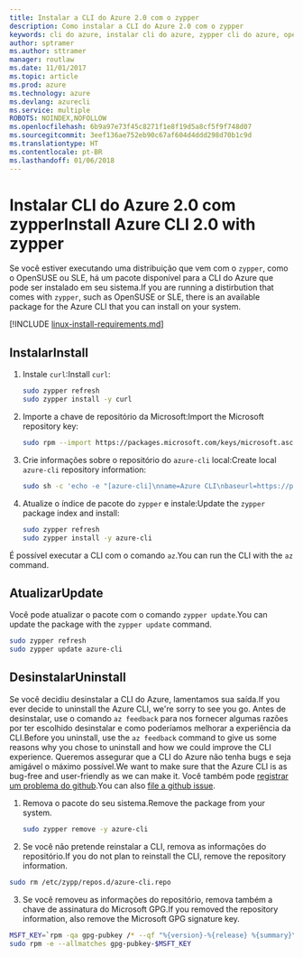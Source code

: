 ```yaml
---
title: Instalar a CLI do Azure 2.0 com o zypper
description: Como instalar a CLI do Azure 2.0 com o zypper
keywords: cli do azure, instalar cli do azure, zypper cli do azure, opensuse cli do azure, sle cli do azure
author: sptramer
ms.author: sttramer
manager: routlaw
ms.date: 11/01/2017
ms.topic: article
ms.prod: azure
ms.technology: azure
ms.devlang: azurecli
ms.service: multiple
ROBOTS: NOINDEX,NOFOLLOW
ms.openlocfilehash: 6b9a97e73f45c8271f1e8f19d5a8cf5f9f748d07
ms.sourcegitcommit: 3eef136ae752eb90c67af604d4ddd298d70b1c9d
ms.translationtype: HT
ms.contentlocale: pt-BR
ms.lasthandoff: 01/06/2018
---
```

# <a name="install-azure-cli-20-with-zypper"></a><span data-ttu-id="2ceb4-104">Instalar CLI do Azure 2.0 com zypper</span><span class="sxs-lookup"><span data-stu-id="2ceb4-104">Install Azure CLI 2.0 with zypper</span></span>

<span data-ttu-id="2ceb4-105">Se você estiver executando uma distribuição que vem com o `zypper`, como o OpenSUSE ou SLE, há um pacote disponível para a CLI do Azure que pode ser instalado em seu sistema.</span><span class="sxs-lookup"><span data-stu-id="2ceb4-105">If you are running a distirbution that comes with `zypper`, such as OpenSUSE or SLE, there is an available package for the Azure CLI that you can install on your system.</span></span>

[!INCLUDE [linux-install-requirements.md](includes/linux-install-requirements.md)]

## <a name="install"></a><span data-ttu-id="2ceb4-106">Instalar</span><span class="sxs-lookup"><span data-stu-id="2ceb4-106">Install</span></span>

1. <span data-ttu-id="2ceb4-107">Instale `curl`:</span><span class="sxs-lookup"><span data-stu-id="2ceb4-107">Install `curl`:</span></span>

   ```bash
   sudo zypper refresh
   sudo zypper install -y curl
   ```

2. <span data-ttu-id="2ceb4-108">Importe a chave de repositório da Microsoft:</span><span class="sxs-lookup"><span data-stu-id="2ceb4-108">Import the Microsoft repository key:</span></span>

   ```bash
   sudo rpm --import https://packages.microsoft.com/keys/microsoft.asc
   ```

3. <span data-ttu-id="2ceb4-109">Crie informações sobre o repositório do `azure-cli` local:</span><span class="sxs-lookup"><span data-stu-id="2ceb4-109">Create local `azure-cli` repository information:</span></span>

   ```bash
   sudo sh -c 'echo -e "[azure-cli]\nname=Azure CLI\nbaseurl=https://packages.microsoft.com/yumrepos/azure-cli\nenabled=1\ntype=rpm-md\ngpgcheck=1\ngpgkey=https://packages.microsoft.com/keys/microsoft.asc" > /etc/zypp/repos.d/azure-cli.repo'
   ```

4. <span data-ttu-id="2ceb4-110">Atualize o índice de pacote do `zypper` e instale:</span><span class="sxs-lookup"><span data-stu-id="2ceb4-110">Update the `zypper` package index and install:</span></span>

   ```bash
   sudo zypper refresh
   sudo zypper install -y azure-cli
   ```

<span data-ttu-id="2ceb4-111">É possível executar a CLI com o comando `az`.</span><span class="sxs-lookup"><span data-stu-id="2ceb4-111">You can run the CLI with the `az` command.</span></span>

## <a name="update"></a><span data-ttu-id="2ceb4-112">Atualizar</span><span class="sxs-lookup"><span data-stu-id="2ceb4-112">Update</span></span>

<span data-ttu-id="2ceb4-113">Você pode atualizar o pacote com o comando `zypper update`.</span><span class="sxs-lookup"><span data-stu-id="2ceb4-113">You can update the package with the `zypper update` command.</span></span>

```bash
sudo zypper refresh
sudo zypper update azure-cli
```

## <a name="uninstall"></a><span data-ttu-id="2ceb4-114">Desinstalar</span><span class="sxs-lookup"><span data-stu-id="2ceb4-114">Uninstall</span></span>

<span data-ttu-id="2ceb4-115">Se você decidiu desinstalar a CLI do Azure, lamentamos sua saída.</span><span class="sxs-lookup"><span data-stu-id="2ceb4-115">If you ever decide to uninstall the Azure CLI, we're sorry to see you go.</span></span> <span data-ttu-id="2ceb4-116">Antes de desinstalar, use o comando `az feedback` para nos fornecer algumas razões por ter escolhido desinstalar e como poderíamos melhorar a experiência da CLI.</span><span class="sxs-lookup"><span data-stu-id="2ceb4-116">Before you uninstall, use the `az feedback` command to give us some reasons why you chose to uninstall and how we could improve the CLI experience.</span></span> <span data-ttu-id="2ceb4-117">Queremos assegurar que a CLI do Azure não tenha bugs e seja amigável o máximo possível.</span><span class="sxs-lookup"><span data-stu-id="2ceb4-117">We want to make sure that the Azure CLI is as bug-free and user-friendly as we can make it.</span></span> <span data-ttu-id="2ceb4-118">Você também pode [registrar um problema do github](https://github.com/Azure/azure-cli/issues).</span><span class="sxs-lookup"><span data-stu-id="2ceb4-118">You can also [file a github issue](https://github.com/Azure/azure-cli/issues).</span></span>

1. <span data-ttu-id="2ceb4-119">Remova o pacote do seu sistema.</span><span class="sxs-lookup"><span data-stu-id="2ceb4-119">Remove the package from your system.</span></span>

    ```bash
    sudo zypper remove -y azure-cli
    ```

2. <span data-ttu-id="2ceb4-120">Se você não pretende reinstalar a CLI, remova as informações do repositório.</span><span class="sxs-lookup"><span data-stu-id="2ceb4-120">If you do not plan to reinstall the CLI, remove the repository information.</span></span>

  ```bash
  sudo rm /etc/zypp/repos.d/azure-cli.repo
  ```

3. <span data-ttu-id="2ceb4-121">Se você removeu as informações do repositório, remova também a chave de assinatura do Microsoft GPG.</span><span class="sxs-lookup"><span data-stu-id="2ceb4-121">If you removed the repository information, also remove the Microsoft GPG signature key.</span></span>

  ```bash
  MSFT_KEY=`rpm -qa gpg-pubkey /* --qf "%{version}-%{release} %{summary}\n" | grep Microsoft | awk '{print $1}'`
  sudo rpm -e --allmatches gpg-pubkey-$MSFT_KEY
  ```


